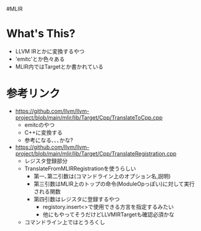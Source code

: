 #MLIR
# What's This?
- LLVM IRとかに変換するやつ
- 'emitc'とか色々ある
- MLIR内ではTargetとか書かれている
# 参考リンク
- https://github.com/llvm/llvm-project/blob/main/mlir/lib/Target/Cpp/TranslateToCpp.cpp
	- emitcのやつ
	- C++に変換する
	- 参考になる､､､かな?
- https://github.com/llvm/llvm-project/blob/main/mlir/lib/Target/Cpp/TranslateRegistration.cpp
	- レジスタ登録部分
	- TranslateFromMLIRRegistrationを使うらしい
		- 第一､第二引数は(コマンドライン上のオプション名,説明)
		- 第三引数はMLIR上のトップの命令(ModuleOpっぽい)に対して実行される関数
		- 第四引数はレジスタに登録するやつ
			- registory.insert<>で使用できる方言を指定するみたい
			- 他にもやってそうだけどLLVMIRTargetも確認必須かな
	- コマンドライン上ではとうろくし